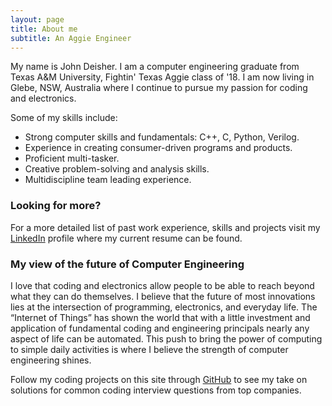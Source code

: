 ```yaml
---
layout: page
title: About me
subtitle: An Aggie Engineer
---
```


My name is John Deisher. I am a computer engineering graduate from Texas A&M University, Fightin' Texas Aggie class of '18. I am now living in Glebe, NSW, Australia where I continue to pursue my passion for coding and electronics. 

Some of my skills include:
- Strong computer skills and fundamentals: C++, C, Python, Verilog.  
- Experience in creating consumer-driven programs and products.  
- Proficient multi-tasker. 
- Creative problem-solving and analysis skills. 
- Multidiscipline team leading experience. 

### Looking for more? 
For a more detailed list of past work experience, skills and projects visit my [LinkedIn](https://www.linkedin.com/in/john-deisher/) profile where my current resume can be found. 

### My view of the future of Computer Engineering
I love that coding and electronics allow people to be able to reach beyond what they can do themselves. I believe that the future of most innovations lies at the intersection of programming, electronics, and everyday life.  The “Internet of Things” has shown the world that with a little investment and application of fundamental coding and engineering principals nearly any aspect of life can be automated. This push to bring the power of computing to simple daily activities is where I believe the strength of computer engineering shines. 

Follow my coding projects on this site through [GitHub](https://github.com/DeisherJohn/DailyCodingProblems) to see my take on solutions for common coding interview questions from top companies. 
